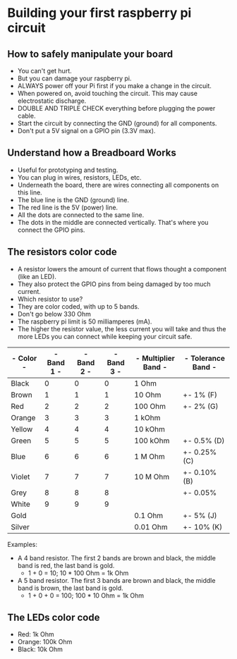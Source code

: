 # Building your first raspberry pi circuit

## How to safely manipulate your board

- You can't get hurt.
- But you can damage your raspberry pi.
- ALWAYS power off your Pi first if you make a change in the circuit.
- When powered on, avoid touching the circuit. This may cause electrostatic discharge.
- DOUBLE AND TRIPLE CHECK everything before plugging the power cable.
- Start the circuit by connecting the GND (ground) for all components.
- Don't put a 5V signal on a GPIO pin (3.3V max).

## Understand how a Breadboard Works

- Useful for prototyping and testing.
- You can plug in wires, resistors, LEDs, etc.
- Underneath the board, there are wires connecting all components on this line.
- The blue line is the GND (ground) line.
- The red line is the 5V (power) line.
- All the dots are connected to the same line.
- The dots in the middle are connected vertically. That's where you connect the GPIO pins.

## The resistors color code

- A resistor lowers the amount of current that flows thought a component (like an LED).
- They also protect the GPIO pins from being damaged by too much current.
- Which resistor to use?
- They are color coded, with up to 5 bands.
- Don't go below 330 Ohm
- The raspberry pi limit is 50 milliamperes (mA).
- The higher the resistor value, the less current you will take and thus the more LEDs you can connect while keeping your circuit safe.

| - Color - | - Band 1 - | - Band 2 - | - Band 3 - | - Multiplier Band - | - Tolerance Band - |
|-----------|------------|------------|------------|---------------------|--------------------|
| Black     | 0          | 0          | 0          | 1 Ohm               |                    |
| Brown     | 1          | 1          | 1          | 10 Ohm              | +- 1% (F)          |
| Red       | 2          | 2          | 2          | 100 Ohm             | +- 2% (G)          |
| Orange    | 3          | 3          | 3          | 1 kOhm              |                    |
| Yellow    | 4          | 4          | 4          | 10 kOhm             |                    |
| Green     | 5          | 5          | 5          | 100 kOhm            | +- 0.5% (D)        |
| Blue      | 6          | 6          | 6          | 1 M Ohm             | +- 0.25% (C)       |
| Violet    | 7          | 7          | 7          | 10 M Ohm            | +- 0.10% (B)       |
| Grey      | 8          | 8          | 8          |                     | +- 0.05%           |
| White     | 9          | 9          | 9          |                     |                    |
| Gold      |            |            |            | 0.1 Ohm             | +- 5% (J)          |
| Silver    |            |            |            | 0.01 Ohm            | +- 10% (K)         |

Examples: 
- A 4 band resistor. The first 2 bands are brown and black, the middle band is red, the last band is gold.
  - 1 + 0 = 10; 10 * 100 Ohm = 1k Ohm 
- A 5 band resistor. The first 3 bands are brown and black, the middle band is brown, the last band is gold.
  - 1 + 0 + 0 = 100; 100 * 10 Ohm = 1k Ohm

## The LEDs color code

- Red: 1k Ohm
- Orange: 100k Ohm
- Black: 10k Ohm
